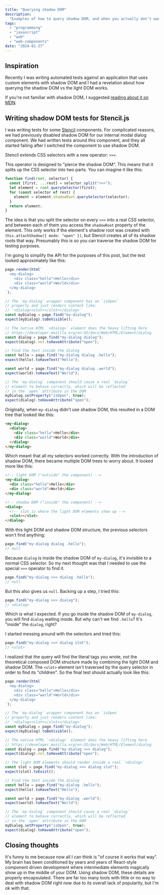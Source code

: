 ```yaml
---
title: "Querying shadow DOM"
description:
  "Examples of how to query shadow DOM, and when you actually don't want to."
tags:
  - "programming"
  - "javascript"
  - "web"
  - "web-components"
date: "2024-01-27"
---
```


## Inspiration

Recently I was writing automated tests against an application that uses custom
elements with shadow DOM and I had a revelation about how querying the shadow
DOM vs the light DOM works.

If you're not familiar with shadow DOM, I suggested
[reading about it on MDN](https://developer.mozilla.org/en-US/docs/Web/API/Web_components/Using_shadow_DOM).

## Writing shadow DOM tests for Stencil.js

I was writing tests for some [Stencil](https://stenciljs.com/) components. For
complicated reasons, we had previously disabled shadow DOM for our internal
modal dialog component. We had written tests around this component, and they all
started failing after I switched the component to use shadow DOM.

Stencil extends CSS selectors with a new operator: `>>>`.

This operator is designed to "pierce the shadow DOM". This means that it splits
up the CSS selector into two parts. You can imagine it like this:

```js
function find(root, selector) {
  const [first, ...rest] = selector.split(">>>");
  let element = root.querySelector(first);
  for (const selector of rest) {
    element = element.shadowRoot.querySelector(selector);
  }
  return element;
}
```

The idea is that you split the selector on every `>>>` into a real CSS selector,
and between each of them you access the `shadowRoot` property of the element.
This only works if the element's shadow root was created with
`this.attachShadow({ mode: "open" })`, but Stencil creates all of its shadow
roots that way. Presumably this is so you can traverse the shadow DOM for
testing purposes.

I'm going to simplify the API for the purposes of this post, but the test looked
approximately like this:

```js
page.render(html`
  <my-dialog>
    <div class="hello">Hello</div>
    <div class="world">World</div>
  </my-dialog>
`);

// The `my-dialog` wrapper component has an `isOpen`
// property and just renders content like:
// `<dialog><slot></slot></dialog>`
const myDialog = page.find("my-dialog");
expect(myDialog).toBeVisible();

// The native HTML `<dialog>` element does the heavy lifting here
// https://developer.mozilla.org/en-US/docs/Web/HTML/Element/dialog
const dialog = page.find("my-dialog dialog");
expect(dialog).not.toHaveAttribute("open");

// Find the text inside the dialog
const hello = page.find("my-dialog dialog .hello");
expect(hello).toHaveText("Hello");

const world = page.find("my-dialog dialog .world");
expect(world).toHaveText("World");

// The `my-dialog` component should cause a real `dialog`
// element to behave correctly, which will be reflected
// in the `open` attribute in the DOM
myDialog.setProperty("isOpen", true);
expect(dialog).toHaveAttribute("open");
```

Originally, when `my-dialog` didn't use shadow DOM, this resulted in a DOM tree
that looked like this:

```html
<my-dialog>
  <dialog>
    <div class="hello">Hello</div>
    <div class="world">World</div>
  </dialog>
</my-dialog>
```

Which meant that all my selectors worked correctly. With the introduction of
shadow DOM, there became multiple DOM trees to worry about. It looked more like
this:

```html
<!-- light DOM ("outside" the component) -->
<my-dialog>
  <div class="hello">Hello</div>
  <div class="world">World</div>
</my-dialog>

<!-- shadow DOM ("inside" the component) -->
<dialog>
  <!-- slot is where the light DOM elements show up -->
  <slot></slot>
</dialog>
```

With this light DOM and shadow DOM structure, the previous selectors won't find
anything:

```js
page.find("my-dialog dialog .hello");
// null
```

Because `dialog` is inside the shadow DOM of `my-dialog`, it's invisible to a
normal CSS selector. So my next thought was that I needed to use the special
`>>>` operator to find it.

```js
page.find("my-dialog >>> dialog .hello");
// null
```

But this also gives us `null`. Backing up a step, I tried this:

```js
page.find("my-dialog >>> dialog");
// <dialog>
```

Which is what I expected. If you go inside the shadow DOM of `my-dialog`, you
will find `dialog` waiting inside. But why can't we find `.hello`? It's "inside"
the `dialog`, right?

I started messing around with the selectors and tried this:

```js
page.find("my-dialog >>> dialog slot");
// <slot>
```

I realized that the query will find the literal tags you wrote, not the
theoretical composed DOM structure made by combining the light DOM and shadow
DOM. The `<slot>` element isn't traversed by the query selector in order to find
its "children". So the final test should actually look like this:

```js
page.render(html`
  <my-dialog>
    <div class="hello">Hello</div>
    <div class="world">World</div>
  </my-dialog>
`);

// The `my-dialog` wrapper component has an `isOpen`
// property and just renders content like:
// `<dialog><slot></slot></dialog>`
const myDialog = page.find("my-dialog");
expect(myDialog).toBeVisible();

// The native HTML `<dialog>` element does the heavy lifting here
// https://developer.mozilla.org/en-US/docs/Web/HTML/Element/dialog
const dialog = page.find("my-dialog >>> dialog");
expect(dialog).not.toHaveAttribute("open");

// The light DOM elements should render inside a real `<dialog>`
const slot = page.find("my-dialog >>> dialog slot");
expect(slot).toExist();

// Find the text inside the dialog
const hello = page.find("my-dialog .hello");
expect(hello).toHaveText("Hello");

const world = page.find("my-dialog .world");
expect(world).toHaveText("World");

// The `my-dialog` component should cause a real `dialog`
// element to behave correctly, which will be reflected
// in the `open` attribute in the DOM
myDialog.setProperty("isOpen", true);
expect(dialog).toHaveAttribute("open");
```

## Closing thoughts

It's funny to me because now all I can think is "of course it works that way".
My brain has been conditioned by years and years of React-style component driven
development where intermediate elements magically show up in the middle of your
DOM. Using shadow DOM, these details are properly encapsulated. There are far
too many tools with little or no way to deal with shadow DOM right now due to
its overall lack of popularity, but I'm ok with that.
